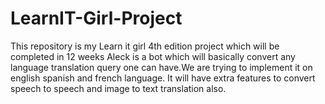 # LearnIT-Girl-Project
This repository is my Learn it girl 4th edition project which will be completed in  12 weeks
Aleck is a bot which will basically convert any language translation query one can have.We are trying to implement it on english spanish and french language.
It will have extra features to convert speech to speech and image to text translation also.
